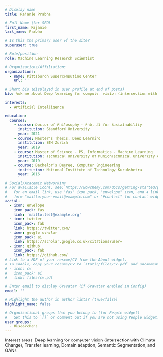 ```yaml
---
# Display name
title: Rajanie Prabha 

# Full Name (for SEO)
first_name: Rajanie
last_name: Prabha

# Is this the primary user of the site?
superuser: true

# Role/position
role: Machine Learning Research Scientist

# Organizations/Affiliations
organizations:
  - name: Pittsburgh Supercomputing Center
    url: ''

# Short bio (displayed in user profile at end of posts)
bio: Ask me about Deep learning for computer vision (intersection with Climate Change), Transfer learning, Domain adaption, Semantic Segmentation, and GANs.

interests:
  - Artificial Intelligence

education:
  courses:
    - course: Doctor of Philosophy - PhD, AI for Sustainability
      institution: Standford University
      year: 2021
    - course: Master's Thesis, Deep Learning
      institution: ETH Zürich
      year: 2019
    - course: Master of Science - MS, Informatics - Machine Learning
      institution: Technical University of MunichTechnical University of Munich
      year: 2019
    - course: Bachelor’s Degree, Computer Engineering
      institution: National Institute of Technology Kurukshetra
      year: 2016

# Social/Academic Networking
# For available icons, see: https://wowchemy.com/docs/getting-started/page-builder/#icons
#   For an email link, use "fas" icon pack, "envelope" icon, and a link in the
#   form "mailto:your-email@example.com" or "#contact" for contact widget.
social:
  - icon: envelope
    icon_pack: fas
    link: 'mailto:test@example.org'
  - icon: twitter
    icon_pack: fab
    link: https://twitter.com/
  - icon: google-scholar
    icon_pack: ai
    link: https://scholar.google.co.uk/citations?user=
  - icon: github
    icon_pack: fab
    link: https://github.com/
# Link to a PDF of your resume/CV from the About widget.
# To enable, copy your resume/CV to `static/files/cv.pdf` and uncomment the lines below.
# - icon: cv
#   icon_pack: ai
#   link: files/cv.pdf

# Enter email to display Gravatar (if Gravatar enabled in Config)
email: ''

# Highlight the author in author lists? (true/false)
highlight_name: false

# Organizational groups that you belong to (for People widget)
#   Set this to `[]` or comment out if you are not using People widget.
user_groups:
  - Researchers
---
```


Interest areas: Deep learning for computer vision (intersection with Climate Change), Transfer learning, Domain adaption, Semantic Segmentation, and GANs.
